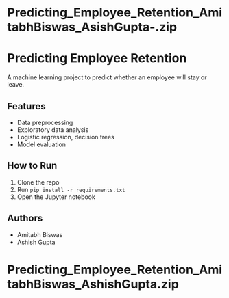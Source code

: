 # Predicting_Employee_Retention_AmitabhBiswas_AsishGupta-.zip

# Predicting Employee Retention

A machine learning project to predict whether an employee will stay or leave.

## Features
- Data preprocessing
- Exploratory data analysis
- Logistic regression, decision trees
- Model evaluation

## How to Run
1. Clone the repo
2. Run `pip install -r requirements.txt`
3. Open the Jupyter notebook

## Authors
- Amitabh Biswas
- Ashish Gupta
# Predicting_Employee_Retention_AmitabhBiswas_AshishGupta.zip
